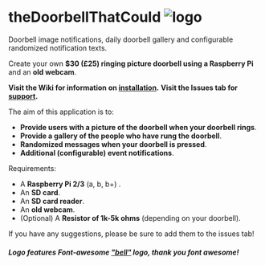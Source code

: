 # theDoorbellThatCould   ![logo](https://i.imgur.com/aGICZEF.png)
 
Doorbell image notifications, daily doorbell gallery and configurable randomized notification texts.

Create your own **$30 (£25) ringing picture doorbell using a Raspberry Pi** and an **old webcam**.

**Visit the Wiki for information on [installation](https://github.com/couldbejake/theDoorbellThatCould/wiki/).**
**Visit the Issues tab for [support](https://github.com/couldbejake/theDoorbellThatCould/issues).**

The aim of this application is to:
- **Provide users with a picture of the doorbell when your doorbell rings**.
- **Provide a gallery of the people who have rung the doorbell**.
- **Randomized messages when your doorbell is pressed**.
- **Additional (configurable) event notifications**.

Requirements:
- A **Raspberry Pi 2/3** (a, b, b+) .
- An **SD card**.
- An **SD card reader**.
- An **old webcam**.
- (Optional) A **Resistor of 1k-5k ohms** (depending on your doorbell).

If you have any suggestions, please be sure to add them to the issues tab!

 ##### Logo features Font-awesome ["bell"](https://github.com/couldbejake/theDoorbellThatCould/wiki/) logo, thank you font awesome!
